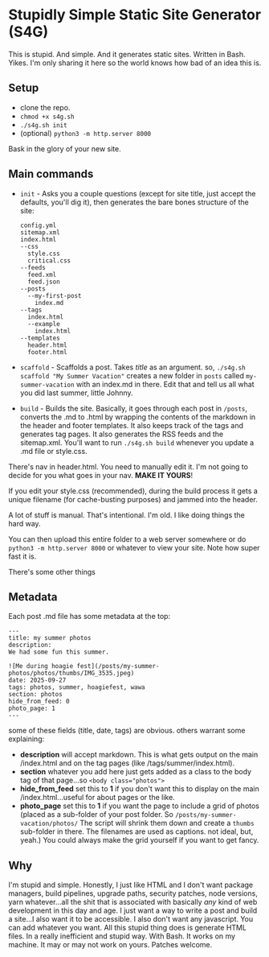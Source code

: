 # Stupidly Simple Static Site Generator (S4G)

This is stupid. And simple.  And it generates static sites.  Written in Bash. Yikes. I'm only sharing it here so the world knows how bad of an idea this is.

## Setup

* clone the repo. 
* `chmod +x s4g.sh`
* `./s4g.sh init`
* (optional) `python3 -m http.server 8000`

Bask in the glory of your new site.

## Main commands

* `init` - Asks you a couple questions (except for site title, just accept the defaults, you'll dig it), then generates the bare bones structure of the site:
  ```
  config.yml
  sitemap.xml
  index.html
  --css
    style.css
    critical.css
  --feeds
    feed.xml
    feed.json
  --posts
    --my-first-post
      index.md
  --tags
    index.html
    --example
      index.html  
  --templates
    header.html
    footer.html
  ```

* `scaffold` - Scaffolds a post. Takes *title* as an argument. so, `./s4g.sh scaffold "My Summer Vacation"` creates a new folder in `posts` called `my-summer-vacation` with an index.md in there. Edit that and tell us all what you did last summer, little Johnny.
* `build` - Builds the site.  Basically, it goes through each post in `/posts`, converts the .md to .html by wrapping the contents of the markdown in the header and footer templates.  It also keeps track of the tags and generates tag pages. It also generates the RSS feeds and the sitemap.xml. You'll want to run `./s4g.sh build` whenever you update a .md file or style.css.

There's nav in header.html. You need to manually edit it.  I'm not going to decide for you what goes in your nav. __MAKE IT YOURS__!

If you edit your style.css (recommended), during the build process it gets a unique filename (for cache-busting purposes) and jammed into the header.

A lot of stuff is manual.  That's intentional.  I'm old.  I like doing things the hard way.

You can then upload this entire folder to a web server somewhere or do `python3 -m http.server 8000` or whatever to view your site.  Note how super fast it is.

There's some other things

## Metadata

Each post .md file has some metadata at the top:

```
---
title: my summer photos
description:
We had some fun this summer.

![Me during hoagie fest](/posts/my-summer-photos/photos/thumbs/IMG_3535.jpeg)
date: 2025-09-27
tags: photos, summer, hoagiefest, wawa
section: photos
hide_from_feed: 0
photo_page: 1
---
```

some of these fields (title, date, tags) are obvious. others warrant some explaining:

* __description__ will accept markdown.  This is what gets output on the main /index.html and on the tag pages (like /tags/summer/index.html).
* __section__ whatever you add here just gets added as a class to the body tag of that page...so `<body class="photos">`
* __hide_from_feed__ set this to __1__ if you don't want this to display on the main /index.html...useful for about pages or the like.
* __photo_page__ set this to __1__ if you want the page to include a grid of photos (placed as a sub-folder of your post folder.  So `/posts/my-summer-vacation/photos/`  The script will shrink them down and create a `thumbs` sub-folder in there.  The filenames are used as captions.  not ideal, but, yeah.)  You could always make the grid yourself if you want to get fancy.



## Why

I'm stupid and simple. Honestly, I just like HTML and I don't want package managers, build pipelines, upgrade paths, security patches, node versions, yarn whatever...all the shit that is associated with basically _any_ kind of web development in this day and age.  I just want a way to write a post and build a site...I also want it to be accessible.  I also don't want any javascript.  You can add whatever you want.  All this stupid thing does is generate HTML files.  In a really inefficient and stupid way.  With Bash. It works on my machine. It may or may not work on yours. Patches welcome.



